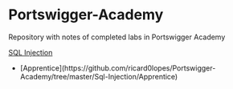 # Portswigger-Academy

Repository with notes of completed labs in Portswigger Academy

[SQL Injection](https://github.com/ricard0lopes/Portswigger-Academy/tree/master/Sql-Injection)

<ul>
  <li> [Apprentice](https://github.com/ricard0lopes/Portswigger-Academy/tree/master/Sql-Injection/Apprentice) </li>
</ul>
